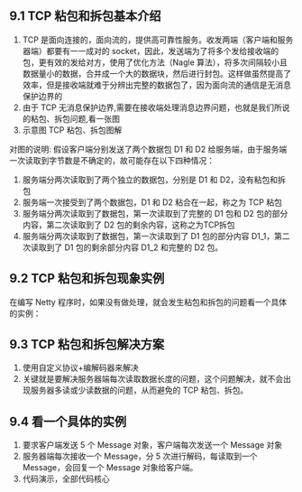 ## 9.1 TCP 粘包和拆包基本介绍

1. TCP 是面向连接的，面向流的，提供高可靠性服务。收发两端（客户端和服务器端）都要有一一成对的 socket，因此，发送端为了将多个发给接收端的包，更有效的发给对方，使用了优化方法（Nagle 算法），将多次间隔较小且数据量小的数据，合并成一个大的数据块，然后进行封包。这样做虽然提高了效率，但是接收端就难于分辨出完整的数据包了，因为面向流的通信是无消息保护边界的
2. 由于 TCP 无消息保护边界,需要在接收端处理消息边界问题，也就是我们所说的粘包、拆包问题,看一张图
3. 示意图 TCP 粘包、拆包图解
 
对图的说明:
假设客户端分别发送了两个数据包 D1 和 D2 给服务端，由于服务端一次读取到字节数是不确定的，故可能存在以下四种情况：

1. 服务端分两次读取到了两个独立的数据包，分别是 D1 和 D2，没有粘包和拆包
2. 服务端一次接受到了两个数据包，D1 和 D2 粘合在一起，称之为 TCP 粘包
3. 服务端分两次读取到了数据包，第一次读取到了完整的 D1 包和 D2 包的部分内容，第二次读取到了 D2 包的剩余内容，这称之为TCP拆包
4. 服务端分两次读取到了数据包，第一次读取到了 D1 包的部分内容 D1_1，第二次读取到了 D1 包的剩余部分内容 D1_2 和完整的 D2 包。

## 9.2 TCP 粘包和拆包现象实例

在编写 Netty 程序时，如果没有做处理，就会发生粘包和拆包的问题看一个具体的实例：

## 9.3 TCP 粘包和拆包解决方案

1. 使用自定义协议+编解码器来解决
2. 关键就是要解决服务器端每次读取数据长度的问题，这个问题解决，就不会出现服务器多读或少读数据的问题，从而避免的 TCP 粘包、拆包。

## 9.4 看一个具体的实例

1. 要求客户端发送 5 个 Message 对象，客户端每次发送一个 Message 对象
2. 服务器端每次接收一个 Message，分 5 次进行解码，每读取到一个 Message，会回复一个 Message 对象给客户端。
3. 代码演示，全部代码核心
